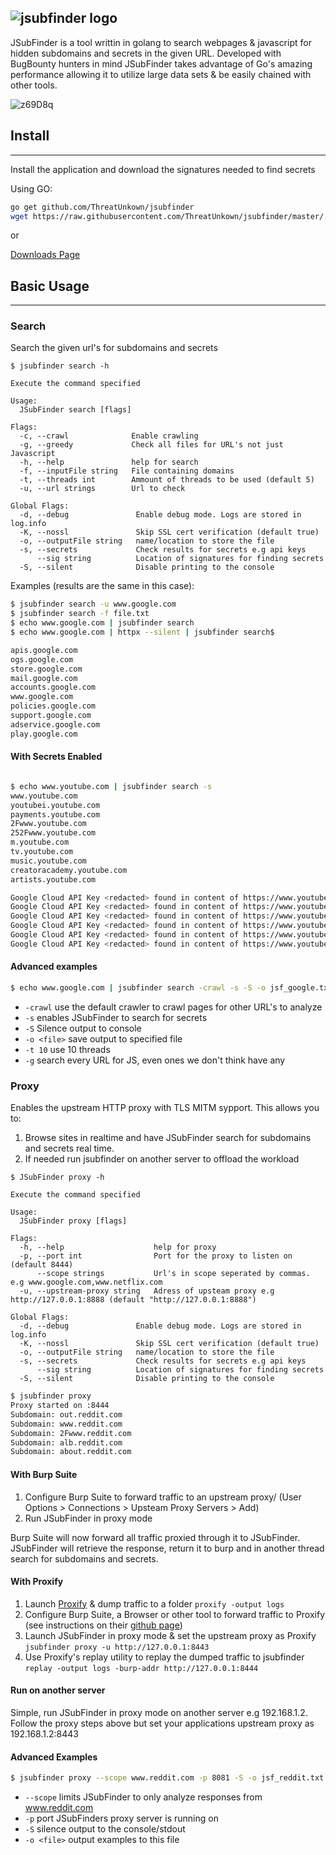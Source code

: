 ## ![jsubfinder logo](https://user-images.githubusercontent.com/17349277/146734055-8b836305-7a13-4c66-a02b-d92932322b42.png)




JSubFinder is a tool writtin in golang to search webpages & javascript for hidden subdomains and secrets in the given URL. Developed with BugBounty hunters in mind JSubFinder takes advantage of Go's amazing performance allowing it to utilize large data sets & be easily chained with other tools.


![z69D8q](https://user-images.githubusercontent.com/17349277/147615346-9c1471a6-a9a8-45cb-a429-f789b255950c.gif)

## Install
---
Install the application and download the signatures needed to find secrets

Using GO:
```bash
go get github.com/ThreatUnkown/jsubfinder
wget https://raw.githubusercontent.com/ThreatUnkown/jsubfinder/master/.jsf_signatures.yaml && mv .jsf_signatures.yaml ~/.jsf_signatures.yaml
```

or

[Downloads Page](https://github.com/hiddengearz/jsubfinder/tags)


## Basic Usage
---

### Search

Search the given url's for subdomains and secrets

```text
$ jsubfinder search -h

Execute the command specified

Usage:
  JSubFinder search [flags]

Flags:
  -c, --crawl              Enable crawling
  -g, --greedy             Check all files for URL's not just Javascript
  -h, --help               help for search
  -f, --inputFile string   File containing domains
  -t, --threads int        Ammount of threads to be used (default 5)
  -u, --url strings        Url to check

Global Flags:
  -d, --debug               Enable debug mode. Logs are stored in log.info
  -K, --nossl               Skip SSL cert verification (default true)
  -o, --outputFile string   name/location to store the file
  -s, --secrets             Check results for secrets e.g api keys
      --sig string          Location of signatures for finding secrets
  -S, --silent              Disable printing to the console
```

Examples (results are the same in this case):

```bash
$ jsubfinder search -u www.google.com
$ jsubfinder search -f file.txt
$ echo www.google.com | jsubfinder search
$ echo www.google.com | httpx --silent | jsubfinder search$

apis.google.com
ogs.google.com
store.google.com
mail.google.com
accounts.google.com
www.google.com
policies.google.com
support.google.com
adservice.google.com
play.google.com
```



#### With Secrets Enabled

```bash

$ echo www.youtube.com | jsubfinder search -s
www.youtube.com
youtubei.youtube.com
payments.youtube.com
2Fwww.youtube.com
252Fwww.youtube.com
m.youtube.com
tv.youtube.com
music.youtube.com
creatoracademy.youtube.com
artists.youtube.com

Google Cloud API Key <redacted> found in content of https://www.youtube.com
Google Cloud API Key <redacted> found in content of https://www.youtube.com
Google Cloud API Key <redacted> found in content of https://www.youtube.com
Google Cloud API Key <redacted> found in content of https://www.youtube.com
Google Cloud API Key <redacted> found in content of https://www.youtube.com
Google Cloud API Key <redacted> found in content of https://www.youtube.com
```

#### Advanced examples
```bash
$ echo www.google.com | jsubfinder search -crawl -s -S -o jsf_google.txt -t 10 -g
```

* `-crawl` use the default crawler to crawl pages for other URL's to analyze
* `-s` enables JSubFinder to search for secrets
* `-S` Silence output to console
* `-o <file>` save output to specified file
* `-t 10` use 10 threads
* `-g` search every URL for JS, even ones we don't think have any

### Proxy
Enables the upstream HTTP proxy with TLS MITM sypport. This allows you to:

1) Browse sites in realtime and have JSubFinder search for subdomains and secrets real time.
2) If needed run jsubfinder on another server to offload the workload

```text
$ JSubFinder proxy -h

Execute the command specified

Usage:
  JSubFinder proxy [flags]

Flags:
  -h, --help                    help for proxy
  -p, --port int                Port for the proxy to listen on (default 8444)
      --scope strings           Url's in scope seperated by commas. e.g www.google.com,www.netflix.com
  -u, --upstream-proxy string   Adress of upsteam proxy e.g http://127.0.0.1:8888 (default "http://127.0.0.1:8888")

Global Flags:
  -d, --debug               Enable debug mode. Logs are stored in log.info
  -K, --nossl               Skip SSL cert verification (default true)
  -o, --outputFile string   name/location to store the file
  -s, --secrets             Check results for secrets e.g api keys
      --sig string          Location of signatures for finding secrets
  -S, --silent              Disable printing to the console
```

```bash
$ jsubfinder proxy
Proxy started on :8444
Subdomain: out.reddit.com
Subdomain: www.reddit.com
Subdomain: 2Fwww.reddit.com
Subdomain: alb.reddit.com
Subdomain: about.reddit.com
```

#### With Burp Suite
1) Configure Burp Suite to forward traffic to an upstream proxy/ (User Options > Connections > Upsteam Proxy Servers > Add)
2) Run JSubFinder in proxy mode

Burp Suite will now forward all traffic proxied through it to JSubFinder. JSubFinder will retrieve the response, return it to burp and in another thread search for subdomains and secrets.

#### With Proxify
1) Launch [Proxify](https://github.com/projectdiscovery/proxify) & dump traffic to a folder `proxify -output logs`
2) Configure Burp Suite, a Browser or other tool to forward traffic to Proxify (see instructions on their [github page](https://github.com/projectdiscovery/proxify))
3) Launch JSubFinder in proxy mode & set the upstream proxy as Proxify `jsubfinder proxy -u http://127.0.0.1:8443`
4) Use Proxify's replay utility to replay the dumped traffic to jsubfinder `replay -output logs -burp-addr http://127.0.0.1:8444`


#### Run on another server
Simple, run JSubFinder in proxy mode on another server e.g 192.168.1.2. Follow the proxy steps above but set your applications upstream proxy as 192.168.1.2:8443

#### Advanced Examples

```bash
$ jsubfinder proxy --scope www.reddit.com -p 8081 -S -o jsf_reddit.txt
```

* `--scope` limits JSubFinder to only analyze responses from www.reddit.com
* `-p` port JSubFinders proxy server is running on
* `-S` silence output to the console/stdout
* `-o <file>` output examples to this file
